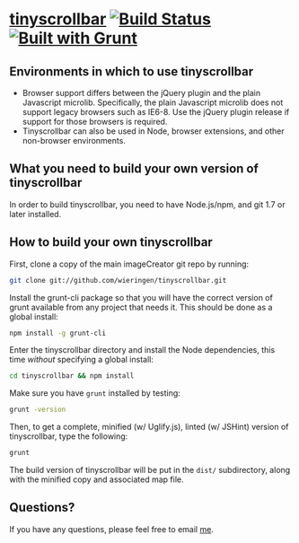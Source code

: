[tinyscrollbar](http://baijs.com/tinyscrollbar) [![Build Status](https://secure.travis-ci.org/wieringen/tinyscrollbar.png?branch=master)](http://travis-ci.org/wieringen/tinyscrollbar) [![Built with Grunt](https://cdn.gruntjs.com/builtwith.png)](http://gruntjs.com/)
==================================================

Environments in which to use tinyscrollbar
--------------------------------------

- Browser support differs between the jQuery plugin and the plain Javascript microlib. Specifically, the plain Javascript microlib does not support legacy browsers such as IE6-8. Use the jQuery plugin release if support for those browsers is required.
- Tinyscrollbar can also be used in Node, browser extensions, and other non-browser environments.

What you need to build your own version of tinyscrollbar
--------------------------------------

In order to build tinyscrollbar, you need to have Node.js/npm, and git 1.7 or later installed.


How to build your own tinyscrollbar
----------------------------

First, clone a copy of the main imageCreator git repo by running:

```bash
git clone git://github.com/wieringen/tinyscrollbar.git
```

Install the grunt-cli package so that you will have the correct version of grunt available from any project that needs it. This should be done as a global install:

```bash
npm install -g grunt-cli
```

Enter the tinyscrollbar directory and install the Node dependencies, this time *without* specifying a global install:

```bash
cd tinyscrollbar && npm install
```

Make sure you have `grunt` installed by testing:

```bash
grunt -version
```

Then, to get a complete, minified (w/ Uglify.js), linted (w/ JSHint) version of tinyscrollbar, type the following:

```bash
grunt
```

The build version of tinyscrollbar will be put in the `dist/` subdirectory, along with the minified copy and associated map file.


Questions?
----------

If you have any questions, please feel free to email [me](mailto:wieringen@gmail.com).



